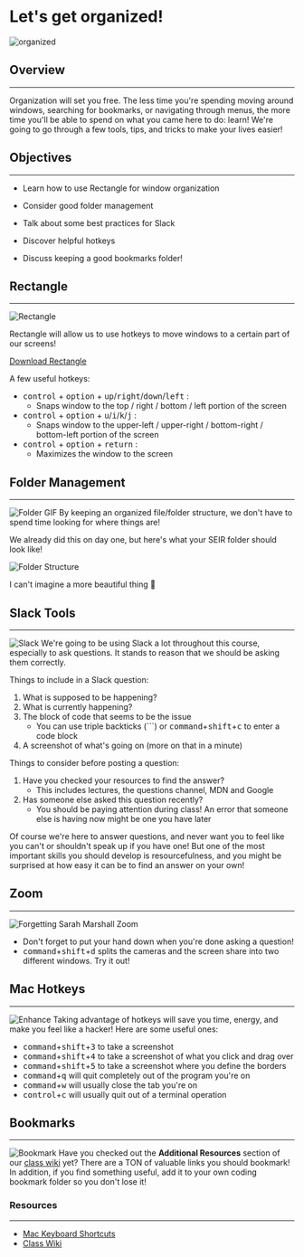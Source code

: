 # Let's get organized!
![organized](https://64.media.tumblr.com/9cc18cdf577e76df3959e4b9ee973961/tumblr_inline_p2b6qoZdxo1ro0zrp_1280.gif)
## Overview
---
Organization will set you free. The less time you're spending moving around windows, searching for bookmarks, or navigating through menus, the more time you'll be able to spend on what you came here to do: learn! We're going to go through a few tools, tips, and tricks to make your lives easier!

## Objectives
---
- Learn how to use Rectangle for window organization

- Consider good folder management

- Talk about some best practices for Slack

- Discover helpful hotkeys

- Discuss keeping a good bookmarks folder!

## Rectangle 
---
![Rectangle](https://miro.medium.com/max/1400/1*hUThlJKEU12XKha6bJRz6g.png) 

Rectangle will allow us to use hotkeys to move windows to a certain part of our screens!

[Download Rectangle](https://rectangleapp.com/)

A few useful hotkeys:
- <kbd>control</kbd> + <kbd>option</kbd> + <kbd>up</kbd>/<kbd>right</kbd>/<kbd>down</kbd>/<kbd>left</kbd> :
    - Snaps window to the top / right / bottom / left portion of the screen
- <kbd>control</kbd> + <kbd>option</kbd> + <kbd>u</kbd>/<kbd>i</kbd>/<kbd>k</kbd>/<kbd>j</kbd> :
    - Snaps window to the upper-left / upper-right / bottom-right / bottom-left portion of the screen
- <kbd>control</kbd> + <kbd>option</kbd> + <kbd>return</kbd> :
    - Maximizes the window to the screen

## Folder Management
---
![Folder GIF](https://cdnb.artstation.com/p/assets/images/images/010/982/795/original/valerian-pranata-file2.gif?1527245408)
By keeping an organized file/folder structure, we don't have to spend time looking for where things are!

We already did this on day one, but here's what your SEIR folder should look like!

![Folder Structure](https://i.imgur.com/ht5YR3l.png)

I can't imagine a more beautiful thing 🥹
## Slack Tools 
--- 
![Slack](https://media1.giphy.com/media/l2Sq3uQOW4b325vSo/giphy.gif?cid=ecf05e47ljvolsmusu99isesbk5uml7w3hviahszfr45wtqu&rid=giphy.gif&ct=g)
We're going to be using Slack a lot throughout this course, especially to ask questions. It stands to reason that we should be asking them correctly.

Things to include in a Slack question:

1. What is supposed to be happening?
2. What is currently happening?
3. The block of code that seems to be the issue
    - You can use triple backticks (```) or <kbd>command</kbd>+<kbd>shift</kbd>+<kbd>c</kbd> to enter a code block
4. A screenshot of what's going on (more on that in a minute)

Things to consider before posting a question:

1. Have you checked your resources to find the answer? 
    - This includes lectures, the questions channel, MDN and Google
2. Has someone else asked this question recently? 
    - You should be paying attention during class! An error that someone else is having now might be one you have later

Of course we're here to answer questions, and never want you to feel like you can't or shouldn't speak up if you have one! But one of the most important skills you should develop is resourcefulness, and you might be surprised at how easy it can be to find an answer on your own!

## Zoom
---
![Forgetting Sarah Marshall Zoom](https://thumbs.gfycat.com/ScarceBruisedHarlequinbug-size_restricted.gif)
- Don't forget to put your hand down when you're done asking a question! 
- <kbd>command</kbd>+<kbd>shift</kbd>+<kbd>d</kbd> splits the cameras and the screen share into two different windows. Try it out!

## Mac Hotkeys
---
![Enhance](https://media2.giphy.com/media/MM0Jrc8BHKx3y/giphy.gif?cid=ecf05e47eid1gcdvi7v9dhseqwzou2was1frg61ve1d4vqbt&rid=giphy.gif&ct=g)
Taking advantage of hotkeys will save you time, energy, and make you feel like a hacker! Here are some useful ones:
- <kbd>command</kbd>+<kbd>shift</kbd>+<kbd>3</kbd> to take a screenshot
- <kbd>command</kbd>+<kbd>shift</kbd>+<kbd>4</kbd> to take a screenshot of what you click and drag over
- <kbd>command</kbd>+<kbd>shift</kbd>+<kbd>5</kbd> to take a screenshot where you define the borders
- <kbd>command</kbd>+<kbd>q</kbd> will quit completely out of the program you're on
- <kbd>command</kbd>+<kbd>w</kbd> will usually close the tab you're on
- <kbd>control</kbd>+<kbd>c</kbd> will usually quit out of a terminal operation

## Bookmarks
---
![Bookmark](https://cdn.dribbble.com/users/722246/screenshots/13583386/media/156ee01a0e7ad2d4534f9f74a4693001.gif)
Have you checked out the **Additional Resources** section of our [class wiki](https://github.com/SEI-R-9-19/class_wiki) yet? There are a TON of valuable links you should bookmark! In addition, if you find something useful, add it to your own coding bookmark folder so you don't lose it!

### Resources
---
- [Mac Keyboard Shortcuts](https://support.apple.com/en-us/HT201236)
- [Class Wiki](https://github.com/SEI-R-9-19/class_wiki)
